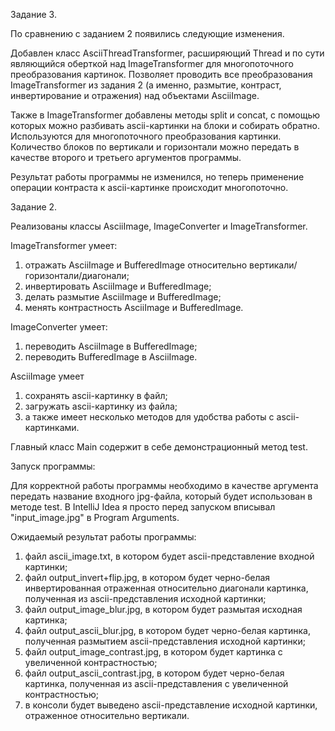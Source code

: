 Задание 3.

По сравнению с заданием 2 появились следующие изменения.

Добавлен класс AsciiThreadTransformer, расширяющий Thread и по сути являющийся оберткой над ImageTransformer для многопоточного преобразования картинок. Позволяет проводить все преобразования ImageTransformer из задания 2 (а именно, размытие, контраст, инвертирование и отражения) над объектами AsciiImage.

Также в ImageTransformer добавлены методы split и concat, с помощью которых можно разбивать ascii-картинки на блоки и собирать обратно. Используются для многопоточного преобразования картинки. Количество блоков по вертикали и горизонтали можно передать в качестве второго и третьего аргументов программы.

Результат работы программы не изменился, но теперь применение операции контраста к ascii-картинке происходит многопоточно.

Задание 2.

Реализованы классы AsciiImage, ImageConverter и ImageTransformer.

ImageTransformer умеет:
1) отражать AsciiImage и BufferedImage относительно вертикали/горизонтали/диагонали;
2) инвертировать AsciiImage и BufferedImage;
3) делать размытие AsciiImage и BufferedImage;
4) менять контрастность AsciiImage и BufferedImage.

ImageConverter умеет:
1) переводить AsciiImage в BufferedImage;
2) переводить BufferedImage в AsciiImage.

AsciiImage умеет 
1) сохранять ascii-картинку в файл; 
2) загружать ascii-картинку из файла;
3) а также имеет несколько методов для удобства работы с ascii-картинками.

Главный класс Main содержит в себе демонстрационный метод test.

Запуск программы:

Для корректной работы программы необходимо в качестве аргумента передать название входного jpg-файла, который будет использован в методе test. В IntelliJ Idea я просто перед запуском вписывал "input_image.jpg" в Program Arguments.

Ожидаемый результат работы программы:

1) файл ascii_image.txt, в котором будет ascii-представление входной картинки;
2) файл output_invert+flip.jpg, в котором будет черно-белая инвертированная отраженная относительно диагонали картинка, полученная из ascii-представления исходной картинки;
3) файл output_image_blur.jpg, в котором будет размытая исходная картинка;
4) файл output_ascii_blur.jpg, в котором будет черно-белая картинка, полученная размытием ascii-представления исходной картинки;
5) файл output_image_contrast.jpg, в котором будет картинка с увеличенной контрастностью;
6) файл output_ascii_contrast.jpg, в котором будет черно-белая картинка, полученная из ascii-представления с увеличенной контрастностью;
7) в консоли будет выведено ascii-представление исходной картинки, отраженное относительно вертикали.
